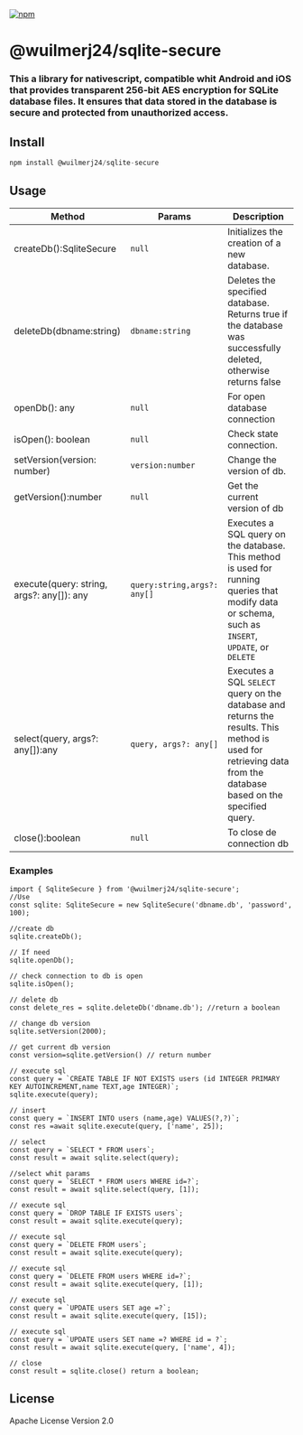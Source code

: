 <a href="https://www.npmjs.com/package/@wuilmerj24/sqlite-secure">
    <img src="https://img.shields.io/npm/dt/@wuilmerj24/sqlite-secure.svg?label=npm%20downloads" alt="npm">
</a>

# @wuilmerj24/sqlite-secure

### This a library for nativescript, compatible whit Android and iOS that provides transparent 256-bit AES encryption for SQLite database files. It ensures that data stored in the database is secure and protected from unauthorized access.

## Install
```javascript
npm install @wuilmerj24/sqlite-secure
```

## Usage
| Method | Params | Description |
| ------ | ------ | ----------- |
| createDb():SqliteSecure | ```null``` | Initializes the creation of a new database. |
| deleteDb(dbname:string) | ```dbname:string``` | Deletes the specified database. Returns true if the database was successfully deleted, otherwise returns false |
| openDb(): any | ```null``` | For open database connection | 
| isOpen(): boolean | ```null``` | Check state connection.|
| setVersion(version: number) | ```version:number``` | Change the version of db. |
| getVersion():number | ```null``` | Get the current version of db |
| execute(query: string, args?: any[]): any | ```query:string,args?: any[]``` | Executes a SQL query on the database. This method is used for running queries that modify data or schema, such as ```INSERT```, ```UPDATE```, or ```DELETE```
| select(query, args?: any[]):any | ```query, args?: any[]``` | Executes a SQL ```SELECT``` query on the database and returns the results. This method is used for retrieving data from the database based on the specified query. |
| close():boolean | ```null``` | To close de connection db |

### Examples
```tsc
import { SqliteSecure } from '@wuilmerj24/sqlite-secure';
//Use
const sqlite: SqliteSecure = new SqliteSecure('dbname.db', 'password', 100);

//create db
sqlite.createDb();

// If need
sqlite.openDb();

// check connection to db is open
sqlite.isOpen();

// delete db
const delete_res = sqlite.deleteDb('dbname.db'); //return a boolean

// change db version
sqlite.setVersion(2000);

// get current db version
const version=sqlite.getVersion() // return number

// execute sql
const query = `CREATE TABLE IF NOT EXISTS users (id INTEGER PRIMARY KEY AUTOINCREMENT,name TEXT,age INTEGER)`;
sqlite.execute(query);

// insert 
const query = `INSERT INTO users (name,age) VALUES(?,?)`;
const res =await sqlite.execute(query, ['name', 25]);

// select
const query = `SELECT * FROM users`;
const result = await sqlite.select(query);

//select whit params 
const query = `SELECT * FROM users WHERE id=?`;
const result = await sqlite.select(query, [1]);

// execute sql
const query = `DROP TABLE IF EXISTS users`;
const result = await sqlite.execute(query);

// execute sql 
const query = `DELETE FROM users`;
const result = await sqlite.execute(query);

// execute sql
const query = `DELETE FROM users WHERE id=?`;
const result = await sqlite.execute(query, [1]);

// execute sql
const query = `UPDATE users SET age =?`;
const result = await sqlite.execute(query, [15]);

// execute sql 
const query = `UPDATE users SET name =? WHERE id = ?`;
const result = await sqlite.execute(query, ['name', 4]);

// close 
const result = sqlite.close() return a boolean;
```



## License

Apache License Version 2.0
